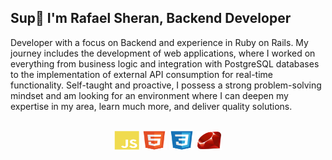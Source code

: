 ## Sup🤙 I'm Rafael Sheran, Backend Developer
Developer with a focus on Backend and experience in Ruby on Rails. My journey includes the development of web applications, where I worked on everything from business logic and integration with PostgreSQL databases to the implementation of external API consumption for real-time functionality. Self-taught and proactive, I possess a strong problem-solving mindset and am looking for an environment where I can deepen my expertise in my area, learn much more, and deliver quality solutions.
</div>
<div align="center"><br>
  <img align="center" alt="Rafa-Js" height="30" width="40" src="https://raw.githubusercontent.com/devicons/devicon/master/icons/javascript/javascript-plain.svg">
  <img align="center" alt="Rafa-HTML" height="30" width="40" src="https://raw.githubusercontent.com/devicons/devicon/master/icons/html5/html5-original.svg">
  <img align="center" alt="Rafa-CSS" height="30" width="40" src="https://raw.githubusercontent.com/devicons/devicon/master/icons/css3/css3-original.svg">
  <img align="center" alt="Rafa-Ruby" height="30" width="40" src="https://raw.githubusercontent.com/devicons/devicon/master/icons/ruby/ruby-original.svg">
</div>
  
  ##
 




